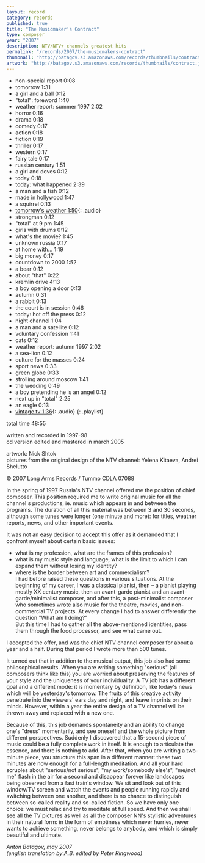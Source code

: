 ```yaml
---
layout: record
category: records
published: true
title: "The Musicmaker's Contract"
type: composer
year: "2007"
description: NTV/NTV+ channels greatest hits
permalink: "/records/2007/the-musicmakers-contract"
thumbnail: "http://batagov.s3.amazonaws.com/records/thumbnails/contract.jpg"
artwork: "http://batagov.s3.amazonaws.com/records/thumbnails/contract.jpg"
---
```


- non-special report 0:08 
- tomorrow 1:31 
- a girl and a ball 0:12 
- "total": foreword 1:40 
- weather report: summer 1997 2:02 
- horror 0:16 
- drama 0:18 
- comedy 0:17 
- action 0:18 
- fiction 0:19 
- thriller 0:17 
- western 0:17 
- fairy tale 0:17 
- russian century 1:51 
- a girl and doves 0:12 
- today 0:18 
- today: what happened 2:39 
- a man and a fish 0:12 
- made in hollywood 1:47 
- a squirrel 0:13 
- [tomorrow's weather 1:50](http://batagov.s3.amazonaws.com/records/sounds/weather.mp3){: .audio}
- strongman 0:12 
- "total" at 9 pm 1:45 
- girls with drums 0:12 
- what's the movie? 1:45 
- unknown russia 0:17 
- at home with... 1:19 
- big money 0:17 
- countdown to 2000 1:52
- a bear 0:12 
- about "that" 0:22 
- kremlin drive 4:13
- a boy opening a door 0:13 
- autumn 0:31 
- a rabbit 0:13 
- the court is in session 0:46 
- today: hot off the press 0:12 
- night channel 1:04 
- a man and a satellite 0:12 
- voluntary confession 1:41
- cats 0:12 
- weather report: autumn 1997 2:02 
- a sea-lion 0:12 
- culture for the masses 0:24
- sport news 0:33 
- green globe 0:33
- strolling around moscow 1:41 
- the wedding 0:49 
- a boy pretending he is an angel 0:12 
- next up in "total" 2:25 
- an eagle 0:13 
- [vintage tv 1:36](http://batagov.s3.amazonaws.com/records/sounds/vintage_tv.mp3){: .audio}
{: .playlist}

total time 48:55  

written and recorded in 1997-98  
cd version edited and mastered in march 2005  
  
artwork: Nick Shtok  
pictures from the original design of the NTV channel: Yelena Kitaeva, Andrei Shelutto  

© 2007 Long Arms Records / Tummo CDLA 07088

In the spring of 1997 Russia's NTV channel offered me the position of chief composer. This position required me to write original music for all the channel's productions, ie. music which appears in and between the programs. The duration of all this material was between 3 and 30 seconds, although some tunes were longer (one minute and more): for titles, weather reports, news, and other important events.  

It was not an easy decision to accept this offer as it demanded that I confront myself about certain basic issues:  
- what is my profession, what are the frames of this profession?  
- what is my music style and language, what is the limit to which I can expand them without losing my identity?  
- where is the border between art and commercialism?  
I had before raised these questions in various situations. At the beginning of my career, I was a classical pianist, then – a pianist playing mostly XX century music, then an avant-garde pianist and an avant-garde/minimalist composer, and after this, a post-minimalist composer who sometimes wrote also music for the theatre, movies, and non-commercial TV projects. At every change I had to answer differently the question "What am I doing?"  
But this time I had to gather all the above-mentioned identities, pass them through the food processor, and see what came out.  

I accepted the offer, and was the chief NTV channel composer for about a year and a half. During that period I wrote more than 500 tunes.  

It turned out that in addition to the musical output, this job also had some philosophical results. When you are writing something "serious" (all composers think like this) you are worried about preserving the features of your style and the uniqueness of your individuality. A TV job has a different goal and a different mode: it is momentary by definition, like today's news which will be yesterday's tomorrow. The fruits of this creative activity penetrate into the viewers' ears day and night, and leave imprints on their minds. However, within a year the entire design of a TV channel will be thrown away and replaced with a new one.  

Because of this, this job demands spontaneity and an ability to change one's "dress" momentarily, and see oneself and the whole picture from different perspectives. Suddenly I discovered that a 15-second piece of music could be a fully complete work in itself. It is enough to articulate the essence, and there is nothing to add. After that, when you are writing a two-minute piece, you structure this span in a different manner: these two minutes are now enough for a full-length meditation. And all your hard scruples about "serious/not serious", "my work/somebody else's", "me/not me" flash in the air for a second and disappear forever like landscapes being observed from a fast train's window. We sit and look out of this window/TV screen and watch the events and people running rapidly and switching between one another, and there is no chance to distinguish between so-called reality and so-called fiction. So we have only one choice: we must relax and try to meditate at full speed. And then we shall see all the TV pictures as well as all the composer NN's stylistic adventures in their natural form: in the form of emptiness which never hurries, never wants to achieve something, never belongs to anybody, and which is simply beautiful and ultimate.

_Anton Batagov, may 2007  
(english translation by A.B. edited by Peter Ringwood)_